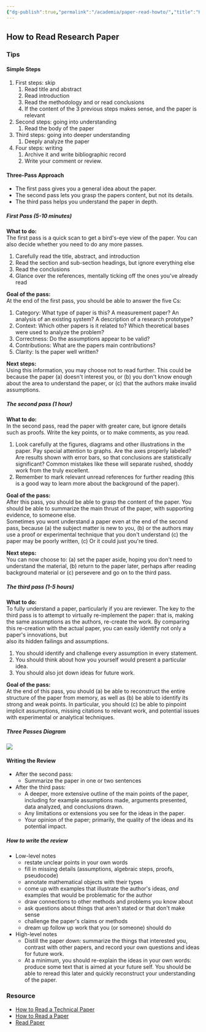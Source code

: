 ```yaml
---
{"dg-publish":true,"permalink":"/academia/paper-read-howto/","title":"How to Read Research Paper","tags":["paper"],"noteIcon":""}
---
```



## How to Read Research Paper

### Tips

#### Simple Steps

1. First steps: skip
    1. Read title and abstract
    2. Read introduction
    3. Read the methodology and or read conclusions
    4. If the content of the 3 previous steps makes sense, and the paper is relevant
2. Second steps: going into understanding
    1. Read the body of the paper
3. Third steps: going into deeper understanding
    1. Deeply analyze the paper
4. Four steps: writing
    1. Archive it and write bibliographic record
    2. Write your comment or review.

#### Three-Pass Approach

- The first pass gives you a general idea about the paper.
- The second pass lets you grasp the papers content, but not its details.
- The third pass helps you understand the paper in depth.

##### First Pass (5-10 minutes)

**What to do:**  
The first pass is a quick scan to get a bird's-eye view of the paper. You can also decide whether you need to do any more passes.  

1. Carefully read the title, abstract, and introduction
2. Read the section and sub-section headings, but ignore everything else
3. Read the conclusions
4. Glance over the references, mentally ticking off the ones you've already read

**Goal of the pass:**  
At the end of the first pass, you should be able to answer the five Cs:  

1. Category: What type of paper is this? A measurement paper? An analysis of an existing system? A description of a research prototype?
2. Context: Which other papers is it related to? Which theoretical bases were used to analyze the problem?
3. Correctness: Do the assumptions appear to be valid?
4. Contributions: What are the papers main contributions?
5. Clarity: Is the paper well written?

**Next steps:**  
Using this information, you may choose not to read further. This could be because the paper (a) doesn't interest you, or (b) you don't know enough about the area to understand the paper, or (c) that the authors make invalid assumptions.  

##### The second pass (1 hour)

**What to do:**  
In the second pass, read the paper with greater care, but ignore details such as proofs. Write the key points, or to make comments, as you read.  

1. Look carefully at the figures, diagrams and other illustrations in the paper. Pay special attention to graphs. Are the axes properly labeled? Are results shown with error bars, so that conclusions are statistically significant? Common mistakes like these will separate rushed, shoddy work from the truly excellent.
2. Remember to mark relevant unread references for further reading (this is a good way to learn more about the background of the paper).

**Goal of the pass:**  
After this pass, you should be able to grasp the content of the paper. You should be able to summarize the main thrust of the paper, with supporting evidence, to someone else.  
Sometimes you wont understand a paper even at the end of the second pass, because (a) the subject matter is new to you, (b) or the authors may use a proof or experimental technique that you don't understand (c) the paper may be poorly written, (c) Or it could just you're tired.

**Next steps:**  
You can now choose to: (a) set the paper aside, hoping you don't need to understand the material, (b) return to the paper later, perhaps after reading background material or (c) persevere and go on to the third pass.

##### The third pass (1-5 hours)

**What to do:**  
To fully understand a paper, particularly if you are reviewer. The key to the third pass is to attempt to virtually re-implement the paper: that is, making the same assumptions as the authors, re-create the work. By comparing this re-creation with the actual paper, you can easily identify not only a paper's innovations, but  
also its hidden failings and assumptions.

1. You should identify and challenge every assumption in every statement.
2. You should think about how you yourself would present a particular idea.
3. You should also jot down ideas for future work.

**Goal of the pass:**  
At the end of this pass, you should (a) be able to reconstruct the entire structure of the paper from memory, as well as (b) be able to identify its strong and weak points. In particular, you should (c) be able to pinpoint implicit assumptions, missing citations to relevant work, and potential issues with experimental or analytical techniques.

##### Three Passes Diagram

![](https://repositorioaberto.uab.pt/bitstream/10400.2/11312/1/HOW%20TO%20READ%20A%20PAPER%20V3.drawio.png)

#### Writing the Review

- After the second pass:
    - Summarize the paper in one or two sentences
- After the third pass:
    - A deeper, more extensive outline of the main points of the paper, including for example assumptions made, arguments presented, data analyzed, and conclusions drawn.  
    - Any limitations or extensions you see for the ideas in the paper.
    - Your opinion of the paper; primarily, the quality of the ideas and its potential impact.

##### How to write the review

- Low-level notes
    - restate unclear points in your own words
    - fill in missing details (assumptions, algebraic steps, proofs, pseudocode)
    - annotate mathematical objects with their types
    - come up with examples that illustrate the author's ideas, *and* examples that would be problematic for the author
    - draw connections to other methods and problems you know about
    - ask questions about things that aren't stated or that don't make sense
    - challenge the paper's claims or methods
    - dream up follow up work that you (or someone) should do
- High-level notes
    - Distill the paper down: summarize the things that interested you, contrast with other papers, and record your own questions and ideas for future work.
    - At a minimum, you should re-explain the ideas in your own words: produce some text that is aimed at your future self. You should be able to reread this later and quickly reconstruct your understanding of the paper.

### Resource

- [How to Read a Technical Paper](https://www.cs.jhu.edu/~jason/advice/how-to-read-a-paper.html)
- [How to Read a Paper](http://www.sigcomm.org/sites/default/files/ccr/papers/2007/July/1273445-1273458.pdf)
- [Read Paper](https://www.eecs.harvard.edu/~michaelm/postscripts/ReadPaper.pdf)
